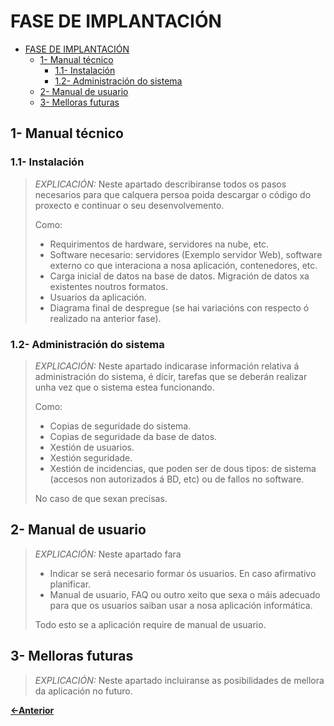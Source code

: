# FASE DE IMPLANTACIÓN

- [FASE DE IMPLANTACIÓN](#fase-de-implantación)
  - [1- Manual técnico](#1--manual-técnico)
    - [1.1- Instalación](#11--instalación)
    - [1.2- Administración do sistema](#12--administración-do-sistema)
  - [2- Manual de usuario](#2--manual-de-usuario)
  - [3- Melloras futuras](#3--melloras-futuras)

## 1- Manual técnico

### 1.1- Instalación

> *EXPLICACIÓN:* Neste apartado describiranse todos os pasos necesarios para que calquera persoa poida descargar o código do proxecto e continuar o seu desenvolvemento.
>
> Como:
> 
> - Requirimentos de hardware, servidores na nube, etc.
> - Software necesario: servidores (Exemplo servidor Web), software externo co que interaciona a nosa aplicación, contenedores, etc.
> - Carga inicial de datos na base de datos. Migración de datos xa existentes noutros formatos.
> - Usuarios da aplicación.
> - Diagrama final de despregue (se hai variacións con respecto ó realizado na anterior fase).

### 1.2- Administración do sistema

> *EXPLICACIÓN:* Neste apartado indicarase información relativa á administración do sistema, é dicir, tarefas que se deberán realizar unha vez que o sistema estea funcionando.
>
> Como:
> 
> - Copias de seguridade do sistema.
> - Copias de seguridade da base de datos.
> - Xestión de usuarios.
> - Xestión seguridade.
> - Xestión de incidencias, que poden ser de dous tipos: de sistema (accesos non autorizados á BD, etc) ou de fallos no software.
>
> No caso de que sexan precisas.

## 2- Manual de usuario

> *EXPLICACIÓN:* Neste apartado fara
>
> - Indicar se será necesario formar ós usuarios. En caso afirmativo planificar.
> - Manual de usuario, FAQ ou outro xeito que sexa o máis adecuado para que os usuarios saiban usar a nosa aplicación informática.
>
> Todo esto se a aplicación require de manual de usuario.

## 3- Melloras futuras

> *EXPLICACIÓN:* Neste apartado incluiranse as posibilidades de mellora da aplicación no futuro.
>
[**<-Anterior**](../README.md)

